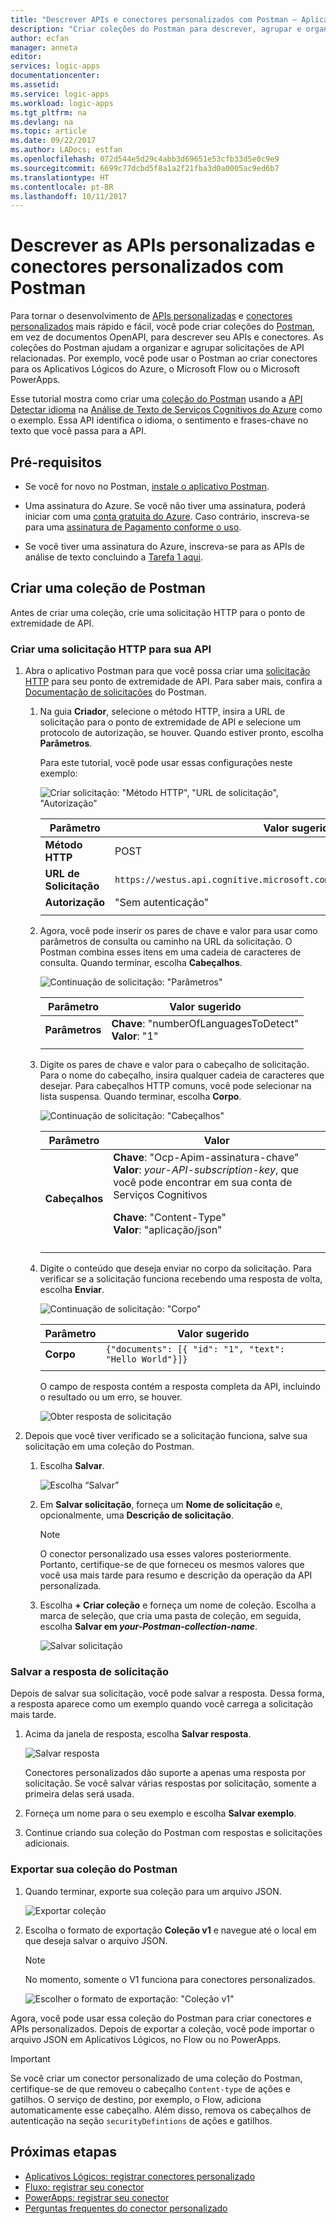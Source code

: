 ```yaml
---
title: "Descrever APIs e conectores personalizados com Postman – Aplicativos Lógicos do Azure | Microsoft Docs"
description: "Criar coleções do Postman para descrever, agrupar e organizar suas APIs e seus conectores personalizados"
author: ecfan
manager: anneta
editor: 
services: logic-apps
documentationcenter: 
ms.assetid: 
ms.service: logic-apps
ms.workload: logic-apps
ms.tgt_pltfrm: na
ms.devlang: na
ms.topic: article
ms.date: 09/22/2017
ms.author: LADocs; estfan
ms.openlocfilehash: 072d544e5d29c4abb3d69651e53cfb33d5e0c9e9
ms.sourcegitcommit: 6699c77dcbd5f8a1a2f21fba3d0a0005ac9ed6b7
ms.translationtype: HT
ms.contentlocale: pt-BR
ms.lasthandoff: 10/11/2017
---
```

# <a name="describe-custom-apis-and-custom-connectors-with-postman"></a>Descrever as APIs personalizadas e conectores personalizados com Postman

Para tornar o desenvolvimento de [APIs personalizadas](../logic-apps/logic-apps-create-api-app.md) e [conectores personalizados](../logic-apps/custom-connector-overview.md) mais rápido e fácil, você pode criar coleções do [Postman](https://www.getpostman.com/), em vez de documentos OpenAPI, para descrever seu APIs e conectores. As coleções do Postman ajudam a organizar e agrupar solicitações de API relacionadas. Por exemplo, você pode usar o Postman ao criar conectores para os Aplicativos Lógicos do Azure, o Microsoft Flow ou o Microsoft PowerApps. 

Esse tutorial mostra como criar uma [coleção do Postman](https://www.getpostman.com/docs/postman/collections/creating_collections) usando a [API Detectar idioma](https://westus.dev.cognitive.microsoft.com/docs/services/TextAnalytics.V2.0/operations/56f30ceeeda5650db055a3c7) na [Análise de Texto de Serviços Cognitivos do Azure](https://azure.microsoft.com/services/cognitive-services/text-analytics/) como o exemplo. Essa API identifica o idioma, o sentimento e frases-chave no texto que você passa para a API.

## <a name="prerequisites"></a>Pré-requisitos

* Se você for novo no Postman, [instale o aplicativo Postman](https://www.getpostman.com/apps).

* Uma assinatura do Azure. Se você não tiver uma assinatura, poderá iniciar com uma [conta gratuita do Azure](https://azure.microsoft.com/free/). Caso contrário, inscreva-se para uma [assinatura de Pagamento conforme o uso](https://azure.microsoft.com/pricing/purchase-options/).

* Se você tiver uma assinatura do Azure, inscreva-se para as APIs de análise de texto concluindo a [Tarefa 1 aqui](../cognitive-services/text-analytics/how-tos/text-analytics-how-to-signup.md). 

## <a name="create-a-postman-collection"></a>Criar uma coleção de Postman

Antes de criar uma coleção, crie uma solicitação HTTP para o ponto de extremidade de API. 

### <a name="create-an-http-request-for-your-api"></a>Criar uma solicitação HTTP para sua API

1. Abra o aplicativo Postman para que você possa criar uma [solicitação HTTP](https://www.getpostman.com/docs/postman/sending_api_requests/requests) para seu ponto de extremidade de API. Para saber mais, confira a [Documentação de solicitações](https://www.getpostman.com/docs/postman/sending_api_requests/requests) do Postman.

   1. Na guia **Criador**, selecione o método HTTP, insira a URL de solicitação para o ponto de extremidade de API e selecione um protocolo de autorização, se houver. 
   Quando estiver pronto, escolha **Parâmetros**.

      Para este tutorial, você pode usar essas configurações neste exemplo:

      ![Criar solicitação: "Método HTTP", "URL de solicitação", "Autorização"](./media/custom-connector-api-postman-collection/01-create-api-http-request.png)

      | Parâmetro | Valor sugerido | 
      | --------- | --------------- | 
      | **Método HTTP** | POST | 
      | **URL de Solicitação** | `https://westus.api.cognitive.microsoft.com/text/analytics/v2.0/languages` | | 
      | **Autorização** | "Sem autenticação" | | 
      ||| 

   2. Agora, você pode inserir os pares de chave e valor para usar como parâmetros de consulta ou caminho na URL da solicitação. O Postman combina esses itens em uma cadeia de caracteres de consulta.
   Quando terminar, escolha **Cabeçalhos**.

      ![Continuação de solicitação: "Parâmetros"](./media/custom-connector-api-postman-collection/02-create-api-http-request-params.png)

      | Parâmetro | Valor sugerido | 
      | --------- | --------------- | 
      | **Parâmetros** | **Chave**: "numberOfLanguagesToDetect" </br>**Valor**: "1" | 
      ||| 

   3. Digite os pares de chave e valor para o cabeçalho de solicitação. 
   Para o nome do cabeçalho, insira qualquer cadeia de caracteres que desejar. Para cabeçalhos HTTP comuns, você pode selecionar na lista suspensa. Quando terminar, escolha **Corpo**. 
   
      ![Continuação de solicitação: "Cabeçalhos"](./media/custom-connector-api-postman-collection/03-create-api-http-request-header.png)

      | Parâmetro | Valor | 
      | --------- | ----- | 
      | **Cabeçalhos** | **Chave**: "Ocp-Apim-assinatura-chave" </br>**Valor**: *your-API-subscription-key*, que você pode encontrar em sua conta de Serviços Cognitivos <p>**Chave**: "Content-Type" </br> **Valor**: "aplicação/json" | 
      ||| 

   4. Digite o conteúdo que deseja enviar no corpo da solicitação. 
   Para verificar se a solicitação funciona recebendo uma resposta de volta, escolha **Enviar**. 
   
      ![Continuação de solicitação: "Corpo"](./media/custom-connector-api-postman-collection/04-create-api-http-request-body.png)

      | Parâmetro | Valor sugerido | 
      | --------- | --------------- |    
      | **Corpo** | ```{"documents": [{ "id": "1", "text": "Hello World"}]}``` | 
      ||| 

      O campo de resposta contém a resposta completa da API, incluindo o resultado ou um erro, se houver.

      ![Obter resposta de solicitação](./media/custom-connector-api-postman-collection/05-create-api-http-request-response.png)

2. Depois que você tiver verificado se a solicitação funciona, salve sua solicitação em uma coleção do Postman. 

   1. Escolha **Salvar**. 
      
      ![Escolha “Salvar”](./media/custom-connector-api-postman-collection/06a-save-request.png)
 
   2. Em **Salvar solicitação**, forneça um **Nome de solicitação** e, opcionalmente, uma **Descrição de solicitação**. 

      > [!NOTE]
      > O conector personalizado usa esses valores posteriormente. Portanto, certifique-se de que forneceu os mesmos valores que você usa mais tarde para resumo e descrição da operação da API personalizada.

   3. Escolha **+ Criar coleção** e forneça um nome de coleção. 
   Escolha a marca de seleção, que cria uma pasta de coleção, em seguida, escolha **Salvar em *your-Postman-collection-name***.

      ![Salvar solicitação](./media/custom-connector-api-postman-collection/06b-save-request.png)

### <a name="save-the-request-response"></a>Salvar a resposta de solicitação

Depois de salvar sua solicitação, você pode salvar a resposta. Dessa forma, a resposta aparece como um exemplo quando você carrega a solicitação mais tarde.

1. Acima da janela de resposta, escolha **Salvar resposta**. 

   ![Salvar resposta](./media/custom-connector-api-postman-collection/07-create-api-http-request-save-response.png)

   Conectores personalizados dão suporte a apenas uma resposta por solicitação. 
   Se você salvar várias respostas por solicitação, somente a primeira delas será usada.

2. Forneça um nome para o seu exemplo e escolha **Salvar exemplo**.

3. Continue criando sua coleção do Postman com respostas e solicitações adicionais.

### <a name="export-your-postman-collection"></a>Exportar sua coleção do Postman

1. Quando terminar, exporte sua coleção para um arquivo JSON.

   ![Exportar coleção](./media/custom-connector-api-postman-collection/08-export-http-request.png)

2. Escolha o formato de exportação **Coleção v1** e navegue até o local em que deseja salvar o arquivo JSON.

   > [!NOTE]
   > No momento, somente o V1 funciona para conectores personalizados.

   ![Escolher o formato de exportação: "Coleção v1"](./media/custom-connector-api-postman-collection/09-export-format.png)
   
Agora, você pode usar essa coleção do Postman para criar conectores e APIs personalizados. Depois de exportar a coleção, você pode importar o arquivo JSON em Aplicativos Lógicos, no Flow ou no PowerApps.

> [!IMPORTANT]
> Se você criar um conector personalizado de uma coleção do Postman, certifique-se de que removeu o cabeçalho `Content-type` de ações e gatilhos. O serviço de destino, por exemplo, o Flow, adiciona automaticamente esse cabeçalho. Além disso, remova os cabeçalhos de autenticação na seção `securityDefintions` de ações e gatilhos.

## <a name="next-steps"></a>Próximas etapas

* [Aplicativos Lógicos: registrar conectores personalizado](../logic-apps/logic-apps-custom-connector-register.md)
* [Fluxo: registrar seu conector](https://ms.flow.microsoft.com/documentation/register-custom-api/#register-your-custom-connector)
* [PowerApps: registrar seu conector](https://powerapps.microsoft.com/tutorials/register-custom-api/#register-your-custom-connector)
* [Perguntas frequentes do conector personalizado](../logic-apps/custom-connector-faq.md)
